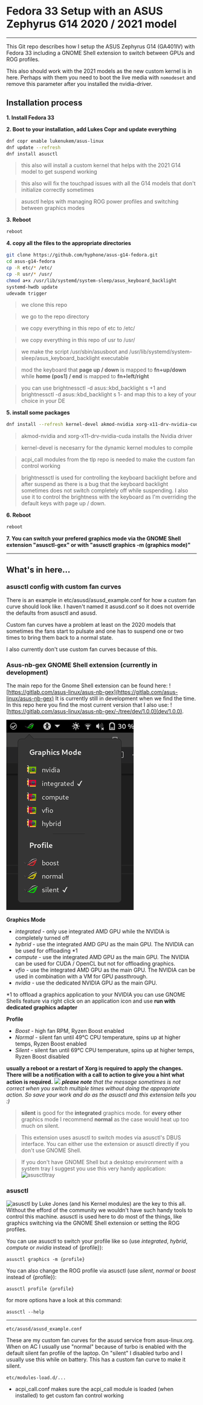 # Fedora 33 Setup with an ASUS Zephyrus G14 2020 / 2021 model

---

This Git repo describes how I setup the ASUS Zephyrus G14 (GA401IV) with Fedora 33 including a GNOME Shell extension to switch between GPUs and ROG profiles.

This also should work with the 2021 models as the new custom kernel is in here. Perhaps with them you need to boot the live media with `nomodeset` and remove this parameter after you installed the nvidia-driver.

## Installation process

**1. Install Fedora 33**

**2. Boot to your installation, add Lukes Copr and update everything**

```bash
dnf copr enable lukenukem/asus-linux
dnf update --refresh
dnf install asusctl
```

> this also will install a custom kernel that helps with the 2021 G14 model to get suspend working

> this also will fix the touchpad issues with all the G14 models that don't initialize correctly sometimes

> asusctl helps with managing ROG power profiles and switching between graphics modes

**3. Reboot**
```bash
reboot
```

**4. copy all the files to the appropriate directories**

```bash
git clone https://github.com/hyphone/asus-g14-fedora.git
cd asus-g14-fedora
cp -R etc/* /etc/
cp -R usr/* /usr/
chmod a+x /usr/lib/systemd/system-sleep/asus_keyboard_backlight
systemd-hwdb update
udevadm trigger
```
> we clone this repo

> we go to the repo directory

> we copy everything in this repo of etc to /etc/

> we copy everything in this repo of usr to /usr/

> we make the script /usr/sbin/asusboot and /usr/lib/systemd/system-sleep/asus_keyboard_backlight executable

> mod the keyboard that **page up / down** is mapped to **fn+up/down** while **home (pos1) / end** is mapped to **fn+left/right**

> you can use brightnessctl -d asus::kbd_backlight s +1 and brightnessctl -d asus::kbd_backlight s 1- and map this to a key of your choice in your DE


**5. install some packages**
```bash
dnf install --refresh kernel-devel akmod-nvidia xorg-x11-drv-nvidia-cuda akmod-acpi_call brightnessctl
```

> akmod-nvidia and xorg-x11-drv-nvidia-cuda installs the Nvidia driver

> kernel-devel is necesarry for the dynamic kernel modules to compile

> acpi_call modules from the tlp repo is needed to make the custom fan control working

> brightnessctl is used for controlling the keyboard backlight before and after suspend as there is a bug that the keyboard backlight sometimes does not switch completely off while suspending. I also use it to control the brightness with the keyboard as I'm overriding the default keys with page up / down.

**6. Reboot**
```bash
reboot
```

**7. You can switch your prefered graphics mode via the GNOME Shell extension "asusctl-gex" or with "asusctl graphics -m (graphics mode)"**

---

## What's in here...

### asusctl config with custom fan curves

There is an example in etc/asusd/asusd_example.conf for how a custom fan curve should look like.
I haven't named it asusd.conf so it does not override the defaults from asusctl and asusd.

Custom fan curves have a problem at least on the 2020 models that sometimes the fans start to pulsate and one has to suspend one or two times to bring them back to a normal state.

I also currently don't use custom fan curves because of this.

### Asus-nb-gex GNOME Shell extension (currently in development)

The main repo for the Gnome Shell extension can be found here: ![https://gitlab.com/asus-linux/asus-nb-gex](https://gitlab.com/asus-linux/asus-nb-gex)
It is currently still in development when we find the time. In this repo here you find the most current version that I also use:
![https://gitlab.com/asus-linux/asus-nb-gex/-/tree/dev/1.0.0](dev/1.0.0).

![](https://raw.githubusercontent.com/hyphone/asus-g14-fedora/master/screenshot.png)

**Graphics Mode**

- _integrated_ - only use integrated AMD GPU while the NVIDIA is completely turned off
- _hybrid_ - use the integrated AMD GPU as the main GPU. The NVIDIA can be used for offloading *1
- _compute_ - use the integrated AMD GPU as the main GPU. The NVIDIA can be used for CUDA / OpenCL but not for offloading graphics.
- _vfio_ - use the integrated AMD GPU as the main GPU. The NVIDIA can be used in combination with a VM for GPU passthrough.
- _nvidia_ - use the dedicated NVIDIA GPU as the main GPU.

*1 to offload a graphics application to your NVIDIA you can use GNOME Shells feature via right click on an application icon and use **run with dedicated graphics adapter**

**Profile**
- _Boost_ - high fan RPM, Ryzen Boost enabled
- _Normal_ - silent fan until 49°C CPU temperature, spins up at higher temps, Ryzen Boost enabled
- _Silent_ - silent fan until 69°C CPU temperature, spins up at higher temps, Ryzen Boost disabled

**usually a reboot or a restart of Xorg is required to apply the changes. There will be a notification with a call to action to give you a hint what action is required.**
![](https://user-images.githubusercontent.com/6410852/106669281-b8d96500-65ab-11eb-9e1e-adbd0126587d.png)
_**please note** that the message sometimes is not correct when you switch multiple times without doing the appropriate action. So save your work and do as the asusctl and this extension tells you :)_

> **silent** is good for the **integrated** graphics mode. for **every other** graphics mode I recommend **normal** as the case would heat up too much on silent.

> This extension uses asusctl to switch modes via asusctl's DBUS interface. You can either use the extension or asusctl directly if you don't use GNOME Shell.

> If you don't have GNOME Shell but a desktop environment with a system tray I suggest you use this very handy application: ![asusctltray](https://github.com/Baldomo/asusctltray/)

### asusctl

![asusctl](https://gitlab.com/asus-linux/asusctl) by Luke Jones (and his Kernel modules) are the key to this all. Without the efford of the community we wouldn't have such handy tools to control this machine. asusctl is used here to do most of the things, like graphics switching via the GNOME Shell extension or setting the ROG profiles.

You can use asusctl to switch your profile like so (use _integrated_, _hybrid_, _compute_ or _nvidia_ instead of {profile}):
```
asusctl graphics -m {profile}
```

You can also change the ROG profile via asusctl (use _silent_, _normal_ or _boost_ instead of {profile}):
```
asusctl profile {profile}
```

for more options have a look at this command:
```
asusctl --help
```

***

```
etc/asusd/asusd_example.conf
```
These are my custom fan curves for the asusd service from asus-linux.org.
When on AC I usually use "normal" because of turbo is enabled with the default silent fan profile of the laptop.
On "silent" I disabled turbo and I usually use this while on battery. This has a custom fan curve to make it silent.


```
etc/modules-load.d/...
```
- acpi_call.conf makes sure the acpi_call module is loaded (when installed) to get custom fan control working